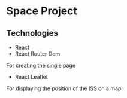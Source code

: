 # Space Project 

## Technologies 

- React 
- React Router Dom 

For creating the single page 

- React Leaflet 

For displaying the position of the ISS on a map 
